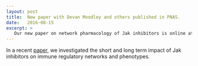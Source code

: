```yaml
---
layout: post
title:  New paper with Devan Moodley and others published in PNAS. 
date:   2016-08-15
excerpt: >
   Our new paper on network pharmacology of Jak inhibitors is online at PNAS!
---
```



  In a recent <a href="http://www.pnas.org/content/early/2016/08/10/1610253113.abstract?sid=66d0f899-951b-4f6c-8586-b7d690dfb8f8">paper</a>, we investigated the short and long term impact of Jak inhibitors on immune regulatory networks and phenotypes. 
